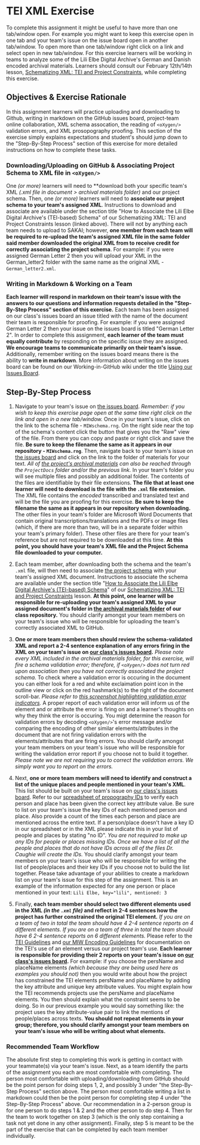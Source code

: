 # TEI XML Exercise  
  
To complete this assignment it might be useful to have more than one tab/window open. For example you might want to keep this exercise open in one tab and your team's issue on the issue board open in another tab/window. To open more than one tab/window right click on a link and select open in new tab/window. For this exercise learners will be working in teams to analyze some of the Lili Elbe Digital Archive's German and Danish encoded archival materials. Learners should consult our February 12th/14th lesson, [Schematizing XML: TEI and Project Constraints](https://github.com/RJP43/LiliElbe_EngagedLearners/wiki/Schematizing-XML:-TEI-and-Project-Constraints), while completing this exercise.    
  
## Objectives & Exercise Rationale  
  In this assignment learners will practice uploading and downloading to Github, writing in markdown on the GitHub issues board, project-team online collaboration, XML schema assocation, the reading of `<oXygen/>` validation errors, and XML prosopography proofing. This section of the exercise simply explains expectations and student's should jump down to the "Step-By-Step Process" section of this exercise for more detailed instructions on how to complete these tasks.     
    
### Downloading/Uploading on GitHub & Associating Project Schema to XML file in `<oXygen/>`  
One *(or more)* learners will need to **download both your specific team's XML *(.xml file in document > archival materials folder)* and our project schema. Then, one *(or more)* learners will need to **associate our project schema to your team's assigned XML**. Instructions to download and associate are available under the section title "How to Associate the Lili Elbe Digital Archive's (TEI-based) Schema" of our Schematizing XML: TEI and Project Constraints lesson (linked above). There will not by anything each team needs to upload to SAKAI; however, **one member from each team will be required to re-upload the team's assigned XML file in the same folder said member downloaded the original XML from to receive credit for correctly associating the project schema**. For example: if you were assigned German Letter 2 then you will upload your XML in the German_letter2 folder with the same name as the original XML - `German_letter2.xml`.  
  
### Writing in Markdown & Working on a Team    
**Each learner will respond in markdown on their team's issue with the answers to our questions and information requests detailed in the "Step-By-Step Process" section of this exercise.** Each team has been assigned on our class's issues board an issue titled with the name of the document their team is responsible for proofing. For example: if you were assigned German Letter 2 then your issue on the issues board is titled "German Letter 2". In order to complete this assignment, **each learner of the team must equally contribute** by responding on the specific issue they are assigned. **We encourage teams to communicate primarily on their team's issue.** Additionally, remember writing on the issues board means there is the ability to **write in markdown**. More information about writing on the issues board can be found on our Working-in-GitHub wiki under the title [Using our Issues Board](https://github.com/RJP43/LiliElbe_EngagedLearners/wiki/Working-in-GitHub#using-our-issues-board).   
    
## Step-By-Step Process   
1. Navigate to your team's issue on [the issues board](https://github.com/RJP43/LiliElbe_EngagedLearners/issues). *Remember: if you wish to keep this exercise page open at the same time right click on the link and open in a new tab/window.* Once in your team's issue, click on the link to the schema file - `MIWschema.rng`. On the right side near the top of the schema's content click the button that gives you the "Raw" view of the file. From there you can copy and paste or right click and save the file. **Be sure to keep the filename the same as it appears in our repository - `MIWschema.rng`**. Then, navigate back to your team's issue on [the issues board](https://github.com/RJP43/LiliElbe_EngagedLearners/issues) and click on the link to the folder of materials for your text. *All of [the project's archival materials](https://github.com/RJP43/LiliElbe_EngagedLearners/tree/master/ProjectDocs/archivalMaterials) can also be reached through the `ProjectDocs` folder and/or the previous link.* In your team's folder you will see multiple files and possibly an additional folder. The contents of the files are identifiable by their file extensions. **The file that at least one learner will need to download is the file with the `.xml` file extension.** The XML file contains the *encoded* transcribed and translated text and will be the file you are proofing for this exercise. **Be sure to keep the filename the same as it appears in our repository when downloading.** The other files in your team's folder are Microsoft Word Documents that contain original transcriptions/translations and the PDFs or image files (which, if there are more than two, will be in a separate folder within your team's primary folder). These other files are there for your team's reference but are not required to be downloaded at this time. **At this point, you should have your team's XML file and the Project Schema file downloaded to your computer.**  
  
2. Each team member, after downloading both the schema and the team's `.xml` file, will then need to associate [the project schema](https://github.com/RJP43/LiliElbe_EngagedLearners/blob/master/WIKIandREADMEmaterials/MIWschema.rng) with your team's assigned XML document. Instructions to associate the schema are available under the section title "[How to Associate the Lili Elbe Digital Archive's (TEI-based) Schema](https://github.com/RJP43/LiliElbe_EngagedLearners/wiki/Schematizing-XML:-TEI-and-Project-Constraints#how-to-associate-the-lili-elbe-digital-archives-tei-based-schema)" of our [Schematizing XML: TEI and Project Constraints](https://github.com/RJP43/LiliElbe_EngagedLearners/wiki/Schematizing-XML:-TEI-and-Project-Constraints) lesson.  **At this point, one learner will be responsible for re-uploading your team's assigned XML to your assigned document's folder in [the archival materials folder](https://github.com/RJP43/LiliElbe_EngagedLearners/tree/master/ProjectDocs/archivalMaterials) of our class repository.**  You should clarify amongst your team members on your team's issue who will be responsible for uploading the team's correctly associated XML to GitHub.    

3. **One or more team members then should review the schema-validated XML and report a 2-4 sentence explanation of any errors firing in the XML on your team's issue on [our class's issues board](https://github.com/RJP43/LiliElbe_EngagedLearners/issues).** *Please note every XML included in the archival materials folder, for this exercise, will fire a schema validation error; therefore, if `<oXygen/>` does not turn red upon association then you have not correctly associated the project schema.*  To check where a validation error is occuring in the document you can either look for a red and white exclaimation point icon in the outline view or click on the red hashmark(s) to the right of the document scroll-bar. *Please refer to [this screenshot highlighting validation error indicators](https://github.com/RJP43/LiliElbe_EngagedLearners/blob/master/WIKIandREADMEmaterials/validationErrors.png).*  A proper report of each validation error will inform us of the element and or attribute the error is firing on and a learner's thoughts on why they think the error is occuring. You migt determine the reason for validation errors by decoding `<oXygen/>`'s error message and/or comparing the encoding of other similar elements/attributes in the document that are not firing validation errors with the elements/attributes that are firing errors. You should clarify amongst your team members on your team's issue who will be responsible for writing the validation error report if you choose not to build it together. *Please note we are not requiring you to correct the validation errors. We simply want you to report on the errors.*         
    
4. Next, **one or more team members will need to identify and construct a list of the unique places and people mentioned in your team's XML**. This list should be built on your team's issue on [our class's issues board](https://github.com/RJP43/LiliElbe_EngagedLearners/issues). Refer to our [spreadsheet of propography IDs](https://docs.google.com/spreadsheets/d/1TGp-RpKQi7rLHhdZTs4Vr6Ft91kPipfBwQR_7ii9bng/edit?usp=sharing) to verify each person and place has been given the correct key attribute value. Be sure to list on your team's issue the key IDs of each mentioned person and place. Also provide a count of the times each person and place are mentioned across the entire text. If a person/place doesn't have a key ID in our spreadsheet or in the XML please indicate this in your list of people and places by stating "no ID". *You are not required to make up any IDs for people or places missing IDs. Once we have a list of all the people and places that do not have IDs across all of the files Dr. Caughie will create the IDs.* You should clarify amongst your team members on your team's issue who will be responsible for writing the list of people/places and their key IDs if you choose not to build the list together. Please take advantage of your abilities to create a markdown list on your team's issue for this step of the assignment. This is an example of the information expected for any one person or place mentioned in your text: `Lili Elbe, key="lili", mentioned: 3`    
   
5.  Finally, **each team member should select two different elements used in the XML *(in the `.xml` file)* and reflect in 2-4 sentences how the project has further constrained the original TEI element.** *If you are on a team of two in total the team should have 4 2-4 sentence reports on 4 different elements. If you are on a team of three in total the team should have 6 2-4 sentence reports on 6 different elements.*  Please refer to the [TEI Guidelines](https://www.tei-c.org/release/doc/tei-p5-doc/en/html/index.html) and [our MIW Encoding Guidelines](https://docs.google.com/document/d/1ReYDRpBSuiVPZsVoj2gOfuz_HP2whJwX-thl4ZtPUws/edit?usp=sharing) for documentation on the TEI's use of an element versus our project team's use. **Each learner is responsible for providing their 2 reports on your team's issue on [our class's issues board](https://github.com/RJP43/LiliElbe_EngagedLearners/issues).** For example: if you choose the persName and placeName elements *(which because they are being used here as examples you should not)* then you would write about how the project has constrained the TEI elements persName and placeName by adding the key attribute and unique key attribute values. You might explain how the TEI recommends projects use the persName and placeName elements. You then should explain what the constraint seems to be doing. So in our previous example you would say something like: the project uses the key attribute-value pair to link the mentions of people/places across texts. **You should not repeat elements in your group; therefore, you should clarify amongst your team members on your team's issue who will be writing about what elements.**   
    
     
### Recommended Team Workflow  
The absolute first step to completing this work is getting in contact with your teammate(s) via your team's issue.  Next, as a team identify the parts of the assignment you each are most comfortable with completing. The person most comfortable with uploading/downloading from GitHub should be the point person for doing steps 1, 2, and possibly 3 under "the Step-By-Step Process" section above. The person most comfortable writing a list in markdown could then be the point person for completing step 4 under "the Step-By-Step Process" above. Our recommendation in a 2-person group is for one person to do steps 1 & 2 and the other person to do step 4. Then for the team to work together on step 3 (which is the only step containing a task not yet done in any other assignment). Finally, step 5 is meant to be the part of the exercise that can be completed by each team member individually.
